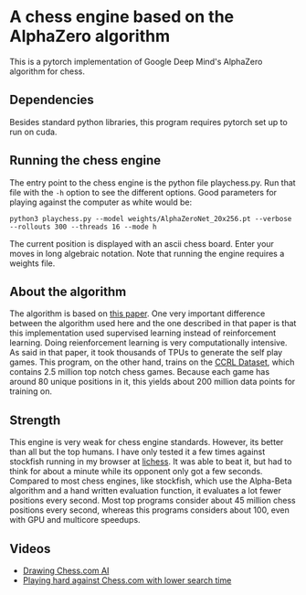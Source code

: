 
# A chess engine based on the AlphaZero algorithm

This is a pytorch implementation of Google Deep Mind's AlphaZero algorithm for chess.

## Dependencies

Besides standard python libraries, this program requires pytorch set up to run on cuda.

## Running the chess engine

The entry point to the chess engine is the python file playchess.py. Run that file with the `-h` option to see the different options. Good parameters for playing against the computer as white would be:
```
python3 playchess.py --model weights/AlphaZeroNet_20x256.pt --verbose --rollouts 300 --threads 16 --mode h
```
The current position is displayed with an ascii chess board. Enter your moves in long algebraic notation. Note that running the engine requires a weights file.  

## About the algorithm

The algorithm is based on [this paper](https://arxiv.org/pdf/1712.01815.pdf). One very important difference between the algorithm used here and the one described in that paper is that this implementation used supervised learning instead of reinforcement learning. Doing reienforcement learning is very computationally intensive. As said in that paper, it took thousands of TPUs to generate the self play games. This program, on the other hand, trains on the [CCRL Dataset](https://lczero.org/blog/2018/09/a-standard-dataset/), which contains 2.5 million top notch chess games. Because each game has around 80 unique positions in it, this yields about 200 million data points for training on. 

## Strength

This engine is very weak for chess engine standards. However, its better than all but the top humans. I have only tested it a few times against stockfish running in my browser at [lichess](https://lichess.org/). It was able to beat it, but had to think for about a minute while its opponent only got a few seconds. Compared to most chess engines, like stockfish, which use the Alpha-Beta algorithm and a hand written evaluation function, it evaluates a lot fewer positions every second. Most top programs consider about 45 million chess positions every second, whereas this programs considers about 100, even with GPU and multicore speedups. 

## Videos
* [Drawing Chess.com AI](https://youtu.be/XvkVPDE9efg)
* [Playing hard against Chess.com with lower search time](https://youtu.be/C9tGPwxZzE4)
